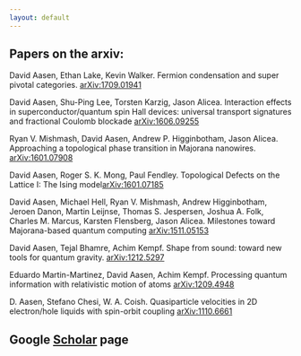 ```yaml
---
layout: default
---
```



## Papers on the arxiv:

David Aasen, Ethan Lake, Kevin Walker. Fermion condensation and super pivotal categories. [arXiv:1709.01941](https://arxiv.org/abs/1709.01941)

David Aasen, Shu-Ping Lee, Torsten Karzig, Jason Alicea. Interaction effects in superconductor/quantum spin Hall devices: universal transport signatures and fractional Coulomb blockade [arXiv:1606.09255](https://arxiv.org/abs/1606.09255)

Ryan V. Mishmash, David Aasen, Andrew P. Higginbotham, Jason Alicea. Approaching a topological phase transition in Majorana nanowires. [arXiv:1601.07908](https://arxiv.org/abs/1601.07908)

David Aasen, Roger S. K. Mong, Paul Fendley. Topological Defects on the Lattice I: The Ising model[arXiv:1601.07185](https://arxiv.org/abs/1601.07185)

David Aasen, Michael Hell, Ryan V. Mishmash, Andrew Higginbotham, Jeroen Danon, Martin Leijnse, Thomas S. Jespersen, Joshua A. Folk, Charles M. Marcus, Karsten Flensberg, Jason Alicea. Milestones toward Majorana-based quantum computing [	arXiv:1511.05153](https://arxiv.org/abs/1511.05153)

David Aasen, Tejal Bhamre, Achim Kempf. Shape from sound: toward new tools for quantum gravity. [arXiv:1212.5297](https://arxiv.org/abs/1212.5297)


Eduardo Martin-Martinez, David Aasen, Achim Kempf. Processing quantum information with relativistic motion of atoms [	arXiv:1209.4948](https://arxiv.org/abs/1209.4948)

D. Aasen, Stefano Chesi, W. A. Coish. Quasiparticle velocities in 2D electron/hole liquids with spin-orbit coupling [	arXiv:1110.6661](https://arxiv.org/abs/1110.6661)


## Google [Scholar](https://scholar.google.com/citations?user=vNuuzc8AAAAJ&hl=en) page 

